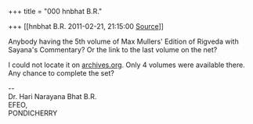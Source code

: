 +++
title = "000 hnbhat B.R."

+++
[[hnbhat B.R.	2011-02-21, 21:15:00 [Source](https://groups.google.com/g/bvparishat/c/Gw3b2-QHc8A)]]



Anybody having the 5th volume of Max Mullers' Edition of Rigveda with Sayana's Commentary? Or the link to the last volume on the net?

  

I could not locate it on [archives.org](http://archives.org). Only 4 volumes were available there. Any chance to complete the set?  

  

  
--  
Dr. Hari Narayana Bhat B.R.  
EFEO,  
PONDICHERRY  

